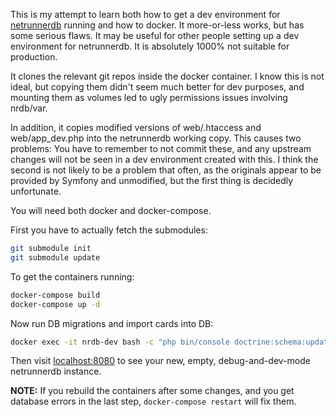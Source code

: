 This is my attempt to learn both how to get a dev environment for [netrunnerdb](https://github.com/alsciende/netrunnerdb) running and how to docker. It more-or-less works, but has some serious flaws. It may be useful for other people setting up a dev environment for netrunnerdb. It is absolutely 1000% not suitable for production.

It clones the relevant git repos inside the docker container. I know this is not ideal, but copying them didn't seem much better for dev purposes, and mounting them as volumes led to ugly permissions issues involving nrdb/var.

In addition, it copies modified versions of web/.htaccess and web/app_dev.php into the netrunnerdb working copy. This causes two problems: You have to remember to not commit these, and any upstream changes will not be seen in a dev environment created with this. I think the second is not likely to be a problem that often, as the originals appear to be provided by Symfony and unmodified, but the first thing is decidedly unfortunate.

You will need both docker and docker-compose.

First you have to actually fetch the submodules:

```sh
git submodule init
git submodule update
```

To get the containers running:

```sh
docker-compose build
docker-compose up -d
```

Now run DB migrations and import cards into DB:

```sh
docker exec -it nrdb-dev bash -c "php bin/console doctrine:schema:update --force; php bin/console app:import:std -f cards"
```

Then visit [localhost:8080](http://localhost:8080) to see your new, empty, debug-and-dev-mode netrunnerdb instance.

**NOTE:** If you rebuild the containers after some changes, and you get database errors in the last step, `docker-compose restart` will fix them.
